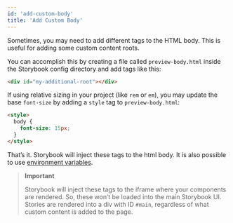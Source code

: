 ```yaml
---
id: 'add-custom-body'
title: 'Add Custom Body'
---
```


Sometimes, you may need to add different tags to the HTML body. This is useful for adding some custom content roots.

You can accomplish this by creating a file called `preview-body.html` inside the Storybook config directory and add tags like this:

```html
<div id="my-additional-root"></div>
```

If using relative sizing in your project (like `rem` or `em`), you may update the base `font-size` by adding a `style` tag to `preview-body.html`:

```html
<style>
  body {
    font-size: 15px;
  }
</style>
```

That’s it. Storybook will inject these tags to the html body. It is also possible to use [environment variables](https://storybook.js.org/docs/configurations/env-vars/#usage-in-custom-headbody).

> **Important**
>
> Storybook will inject these tags to the iframe where your components are rendered. So, these won’t be loaded into the main Storybook UI. Stories are rendered into a div with ID `#main`, regardless of what custom content is added to the page.
